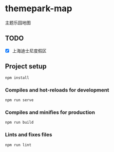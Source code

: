 # themepark-map
主题乐园地图

## TODO
- [x] 上海迪士尼度假区

## Project setup
```
npm install
```

### Compiles and hot-reloads for development
```
npm run serve
```

### Compiles and minifies for production
```
npm run build
```

### Lints and fixes files
```
npm run lint
```
